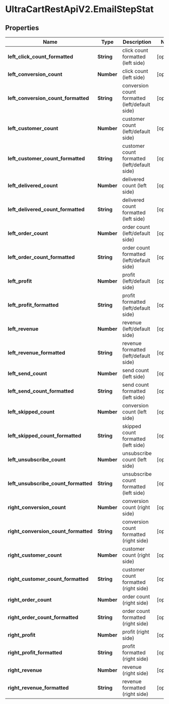 # UltraCartRestApiV2.EmailStepStat

## Properties
Name | Type | Description | Notes
------------ | ------------- | ------------- | -------------
**left_click_count_formatted** | **String** | click count formatted (left side) | [optional] 
**left_conversion_count** | **Number** | click count (left side) | [optional] 
**left_conversion_count_formatted** | **String** | conversion count formatted (left/default side) | [optional] 
**left_customer_count** | **Number** | customer count (left/default side) | [optional] 
**left_customer_count_formatted** | **String** | customer count formatted (left/default side) | [optional] 
**left_delivered_count** | **Number** | delivered count (left side) | [optional] 
**left_delivered_count_formatted** | **String** | delivered count formatted (left side) | [optional] 
**left_order_count** | **Number** | order count (left/default side) | [optional] 
**left_order_count_formatted** | **String** | order count formatted (left/default side) | [optional] 
**left_profit** | **Number** | profit (left/default side) | [optional] 
**left_profit_formatted** | **String** | profit formatted (left/default side) | [optional] 
**left_revenue** | **Number** | revenue (left/default side) | [optional] 
**left_revenue_formatted** | **String** | revenue formatted (left/default side) | [optional] 
**left_send_count** | **Number** | send count (left side) | [optional] 
**left_send_count_formatted** | **String** | send count formatted (left side) | [optional] 
**left_skipped_count** | **Number** | conversion count (left side) | [optional] 
**left_skipped_count_formatted** | **String** | skipped count formatted (left side) | [optional] 
**left_unsubscribe_count** | **Number** | unsubscribe count (left side) | [optional] 
**left_unsubscribe_count_formatted** | **String** | unsubscribe count formatted (left side) | [optional] 
**right_conversion_count** | **Number** | conversion count (right side) | [optional] 
**right_conversion_count_formatted** | **String** | conversion count formatted (right side) | [optional] 
**right_customer_count** | **Number** | customer count (right side) | [optional] 
**right_customer_count_formatted** | **String** | customer count formatted (right side) | [optional] 
**right_order_count** | **Number** | order count (right side) | [optional] 
**right_order_count_formatted** | **String** | order count formatted (right side) | [optional] 
**right_profit** | **Number** | profit (right side) | [optional] 
**right_profit_formatted** | **String** | profit formatted (right side) | [optional] 
**right_revenue** | **Number** | revenue (right side) | [optional] 
**right_revenue_formatted** | **String** | revenue formatted (right side) | [optional] 


